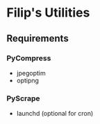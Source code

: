 # Filip's Utilities 

## Requirements 

### PyCompress
- jpegoptim
- optipng

### PyScrape
- launchd (optional for cron)